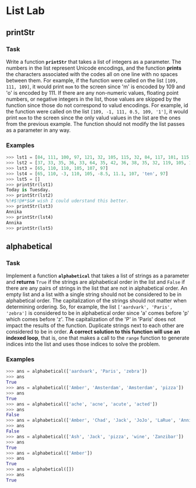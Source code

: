 # List Lab

## printStr

### Task

Write a function **`printStr`** that takes a list of integers as a parameter. The numbers in the list represent Unicode encodings, and the function **prints** the characters associated with the codes all on one line with no spaces between them. For example, if the function were called on the list `[109, 111, 109]`, it would print `mom` to the screen since 'm' is encoded by 109 and 'o' is encoded by 111. If there are any non-numeric values, floating point numbers, or negative integers in the list, those values are skipped by the function since those do not correspond to valud encodings. For example, id the function were called on the list `[109, -1, 111, 0.5, 109, '1']`, it would print `mom` to the screen since the only valud values in the list are the ones from the previous example. The function should not modify the list passes as a parameter in any way.

### Examples

~~~py
>>> lst1 = [84, 111, 100, 97, 121, 32, 105, 115, 32, 84, 117, 101, 115, 100, 97, 121, 46]
>>> lst2 = [37, 33, 35, 36, 33, 64, 35, 42, 36, 38, 35, 32, 119, 105, 115, 104, 32, 73, 32, 99, 111, 117, 108, 100, 32, 117, 100, 101, 114, 115, 116, 97, 110, 100, 32, 116, 104, 105, 115, 32, 98, 101, 116, 116, 101, 114, 46]
>>> lst3 = [65, 110, 110, 105, 107, 97]
>>> lst4 = [65, 110, -3, 110, 105, -8.5, 11.1, 107, 'ten', 97]
>>> lst5 = []
>>> printStr(lst1)
Today is Tuesday.
>>> printStr(lst2)
%!#$!@#*$&# wish I could uderstand this better.
>>> printStr(lst3)
Annika
>>> printStr(lst4)
Annika
>>> printStr(lst5)

~~~

## alphabetical

### Task

Implement a function **`alphabetical`** that takes a list of strings as a parameter and **returns** `True` if the strings are alphabetical order in the list and `False` if there are any pairs of strings in the list that are not in alphabetical order. An empty list and a list with a single string should not be considered to be in alphabetical order. The capitalization of the strings should not matter when determining ordering. So, for example, the list `['aardvark', 'Paris', 'zebra']` is considered to be in alphabetical order since 'a' comes before 'p' which comes before 'z'. The capitalization of the 'P' in 'Paris' does not impact the results of the function. Duplicate strings next to each other are considered to be in order. **A correct solution to this function will use an indexed loop**, that is, one that makes a call to the `range` function to generate indices into the list and uses those indices to solve the problem.


### Examples

~~~py
>>> ans = alphabetical(['aardvark', 'Paris', 'zebra'])
>>> ans
True
>>> ans = alphabetical(['Amber', 'Amsterdam', 'Amsterdam', 'pizza'])
>>> ans
True
>>> ans = alphabetical(['ache', 'acne', 'acute', 'acted'])
>>> ans
False
>>> ans = alphabetical(['Amber', 'Chad', 'Jack', 'JoJo', 'LaRue', 'Annika'])
>>> ans
False
>>> ans = alphabetical(['Ash', 'Jack', 'pizza', 'wine', 'Zanzibar'])
>>> ans
True
>>> ans = alphabetical(['Amber'])
>>> ans
True
>>> ans = alphabetical([])
>>> ans
True
~~~